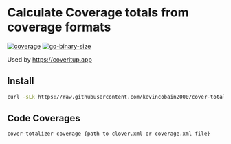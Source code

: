 # Calculate Coverage totals from coverage formats

[![coverage](https://coveritup.app/embed?org=kevincobain2000&repo=cover-totalizer&branch=master&type=coverage)](https://coveritup.app/kevincobain2000/cover-totalizer)
[![go-binary-size](https://coveritup.app/embed?org=kevincobain2000&repo=cover-totalizer&branch=master&type=go-binary-size)](https://coveritup.app/kevincobain2000/cover-totalizer)


Used by https://coveritup.app

## Install

```sh
curl -sLk https://raw.githubusercontent.com/kevincobain2000/cover-totalizer/master/install.sh | sh
```

## Code Coverages

```sh
cover-totalizer coverage {path to clover.xml or coverage.xml file}
```


